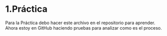 # 1.Práctica
Para la Práctica debo hacer este archivo en el repositorio para aprender.
Ahora estoy en GitHub haciendo pruebas para analizar como es el proceso.

